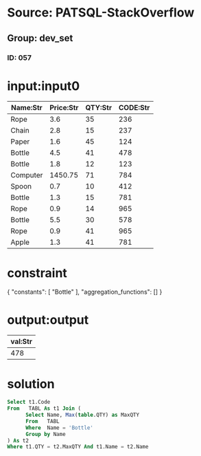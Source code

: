 # Source: PATSQL-StackOverflow
## Group: dev_set
### ID: 057

# input:input0

| Name:Str | Price:Str | QTY:Str | CODE:Str |
|---|---|---|---|
| Rope | 3.6 | 35 | 236 |
| Chain | 2.8 | 15 | 237 |
| Paper | 1.6 | 45 | 124 |
| Bottle | 4.5 | 41 | 478 |
| Bottle | 1.8 | 12 | 123 |
| Computer | 1450.75 | 71 | 784 |
| Spoon | 0.7 | 10 | 412 |
| Bottle | 1.3 | 15 | 781 |
| Rope | 0.9 | 14 | 965 |
| Bottle | 5.5 | 30 | 578 |
| Rope | 0.9 | 41 | 965 |
| Apple | 1.3 | 41 | 781 |

# constraint

{
  "constants": [
    "Bottle"
  ],
  "aggregation_functions": []
}

# output:output

| val:Str |
|---|
| 478 |

# solution

```sql
Select t1.Code
From   TABL As t1 Join (
      Select Name, Max(table.QTY) as MaxQTY
      From   TABL
      Where  Name = 'Bottle'
      Group by Name
) As t2
Where t1.QTY = t2.MaxQTY And t1.Name = t2.Name
```
